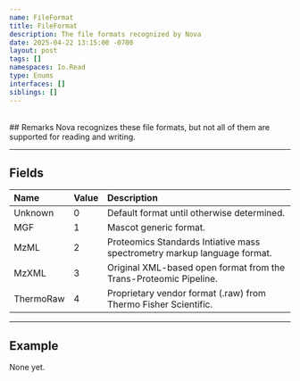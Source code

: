 ```yaml
---
name: FileFormat
title: FileFormat
description: The file formats recognized by Nova
date: 2025-04-22 13:15:00 -0700
layout: post
tags: []
namespaces: Io.Read
type: Enums
interfaces: []
siblings: []
---
```


<br/>
## Remarks
Nova recognizes these file formats, but not all of them are supported for reading and writing.

* * *
## Fields

| Name   | Value     | Description                                               |
|:-------------|:---------|:----------------------------------------------------------|
| Unknown     | 0   | Default format until otherwise determined.       |
| MGF         | 1   | Mascot generic format.  |
| MzML        | 2   | Proteomics Standards Intiative mass spectrometry markup language format.   |
| MzXML       | 3   | Original XML-based open format from the Trans-Proteomic Pipeline.   |
| ThermoRaw   | 4   | Proprietary vendor format (.raw) from Thermo Fisher Scientific.   |

* * *
## Example

None yet.